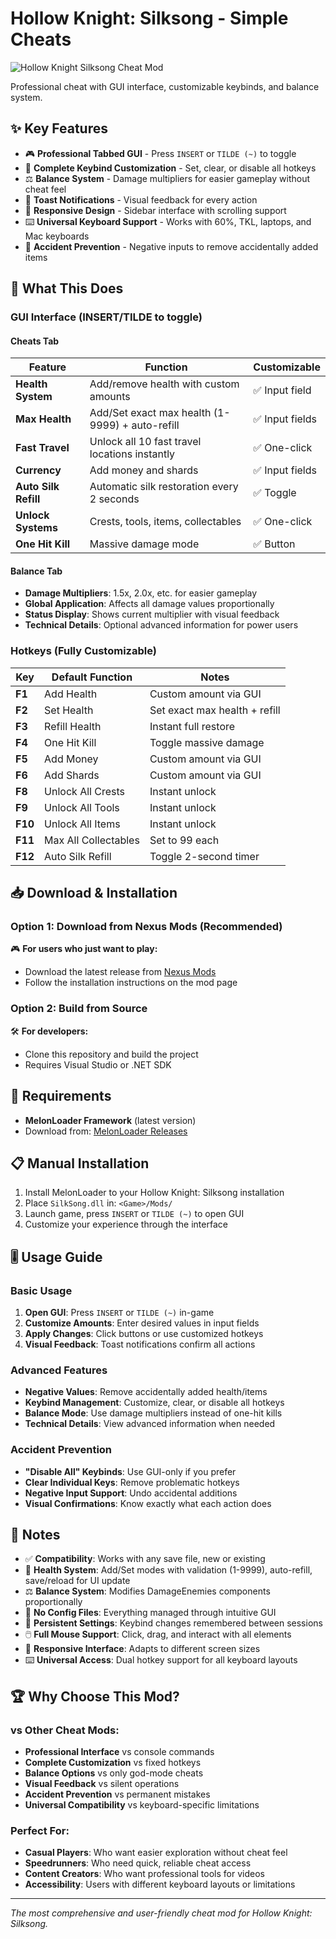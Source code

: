# Hollow Knight: Silksong - Simple Cheats

![Hollow Knight Silksong Cheat Mod](https://github.com/user-attachments/assets/ec957a86-d948-44b3-bc68-c9630306f994)

Professional cheat with GUI interface, customizable keybinds, and balance system.

## ✨ Key Features

- 🎮 **Professional Tabbed GUI** - Press `INSERT` or `TILDE (~)` to toggle
- 🔧 **Complete Keybind Customization** - Set, clear, or disable all hotkeys
- ⚖️ **Balance System** - Damage multipliers for easier gameplay without cheat feel
- 💬 **Toast Notifications** - Visual feedback for every action
- 📱 **Responsive Design** - Sidebar interface with scrolling support
- ⌨️ **Universal Keyboard Support** - Works with 60%, TKL, laptops, and Mac keyboards
- 🚫 **Accident Prevention** - Negative inputs to remove accidentally added items

## 🎯 What This Does

### GUI Interface (INSERT/TILDE to toggle)

#### Cheats Tab
| Feature | Function | Customizable |
|---------|----------|--------------|
| **Health System** | Add/remove health with custom amounts | ✅ Input field |
| **Max Health** | Add/Set exact max health (1-9999) + auto-refill | ✅ Input fields |
| **Fast Travel** | Unlock all 10 fast travel locations instantly | ✅ One-click |
| **Currency** | Add money and shards | ✅ Input fields |
| **Auto Silk Refill** | Automatic silk restoration every 2 seconds | ✅ Toggle |
| **Unlock Systems** | Crests, tools, items, collectables | ✅ One-click |
| **One Hit Kill** | Massive damage mode | ✅ Button |

#### Balance Tab
- **Damage Multipliers**: 1.5x, 2.0x, etc. for easier gameplay
- **Global Application**: Affects all damage values proportionally
- **Status Display**: Shows current multiplier with visual feedback
- **Technical Details**: Optional advanced information for power users

### Hotkeys (Fully Customizable)

| Key | Default Function | Notes |
|-----|------------------|-------|
| **F1** | Add Health | Custom amount via GUI |
| **F2** | Set Health | Set exact max health + refill |
| **F3** | Refill Health | Instant full restore |
| **F4** | One Hit Kill | Toggle massive damage |
| **F5** | Add Money | Custom amount via GUI |
| **F6** | Add Shards | Custom amount via GUI |
| **F8** | Unlock All Crests | Instant unlock |
| **F9** | Unlock All Tools | Instant unlock |
| **F10** | Unlock All Items | Instant unlock |
| **F11** | Max All Collectables | Set to 99 each |
| **F12** | Auto Silk Refill | Toggle 2-second timer |

## 📥 Download & Installation

### Option 1: Download from Nexus Mods (Recommended)
🎮 **For users who just want to play:**
- Download the latest release from [Nexus Mods](https://www.nexusmods.com/hollowknightsilksong/mods/19)
- Follow the installation instructions on the mod page

### Option 2: Build from Source
🛠️ **For developers:**
- Clone this repository and build the project
- Requires Visual Studio or .NET SDK

## 🔧 Requirements

- **MelonLoader Framework** (latest version)
- Download from: [MelonLoader Releases](https://github.com/LavaGang/MelonLoader/releases)

## 📋 Manual Installation

1. Install MelonLoader to your Hollow Knight: Silksong installation
2. Place `SilkSong.dll` in: `<Game>/Mods/`
3. Launch game, press `INSERT` or `TILDE (~)` to open GUI
4. Customize your experience through the interface

## 🎚️ Usage Guide

### Basic Usage
1. **Open GUI**: Press `INSERT` or `TILDE (~)` in-game
2. **Customize Amounts**: Enter desired values in input fields
3. **Apply Changes**: Click buttons or use customized hotkeys
4. **Visual Feedback**: Toast notifications confirm all actions

### Advanced Features
- **Negative Values**: Remove accidentally added health/items
- **Keybind Management**: Customize, clear, or disable all hotkeys
- **Balance Mode**: Use damage multipliers instead of one-hit kills
- **Technical Details**: View advanced information when needed

### Accident Prevention
- **"Disable All" Keybinds**: Use GUI-only if you prefer
- **Clear Individual Keys**: Remove problematic hotkeys
- **Negative Input Support**: Undo accidental additions
- **Visual Confirmations**: Know exactly what each action does

## 📝 Notes

- ✅ **Compatibility**: Works with any save file, new or existing
- 🎯 **Health System**: Add/Set modes with validation (1-9999), auto-refill, save/reload for UI update
- ⚖️ **Balance System**: Modifies DamageEnemies components proportionally  
- 🔧 **No Config Files**: Everything managed through intuitive GUI
- 💾 **Persistent Settings**: Keybind changes remembered between sessions
- 🖱️ **Full Mouse Support**: Click, drag, and interact with all elements
- 📱 **Responsive Interface**: Adapts to different screen sizes
- ⌨️ **Universal Access**: Dual hotkey support for all keyboard layouts

## 🏆 Why Choose This Mod?

### vs Other Cheat Mods:
- **Professional Interface** vs console commands
- **Complete Customization** vs fixed hotkeys  
- **Balance Options** vs only god-mode cheats
- **Visual Feedback** vs silent operations
- **Accident Prevention** vs permanent mistakes
- **Universal Compatibility** vs keyboard-specific limitations

### Perfect For:
- **Casual Players**: Who want easier exploration without cheat feel
- **Speedrunners**: Who need quick, reliable cheat access
- **Content Creators**: Who want professional tools for videos
- **Accessibility**: Users with different keyboard layouts or limitations

---

*The most comprehensive and user-friendly cheat mod for Hollow Knight: Silksong.*